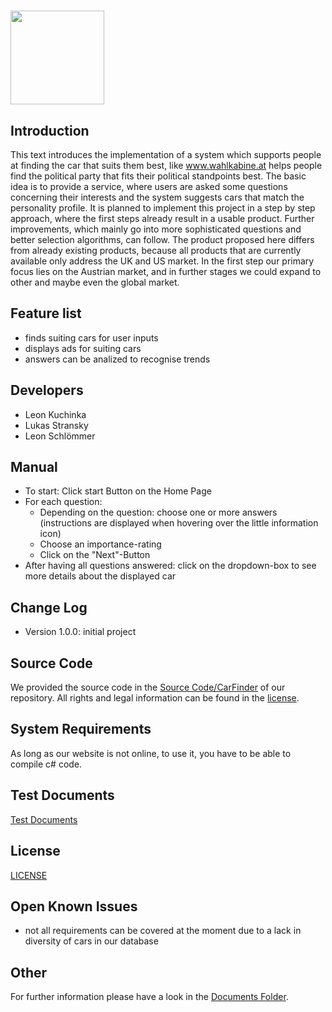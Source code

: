 # <img src="https://github.com/leonkuchinka/CarFinder/blob/master/logo.png" width="150"/>

## Introduction
This text introduces the implementation of a system which supports
people at finding the car that suits them best, like www.wahlkabine.at
helps people find the political party that fits their political standpoints
best.
The basic idea is to provide a service, where users are asked some
questions concerning their interests and the system suggests cars that
match the personality profile.
It is planned to implement this project in a step by step approach, where
the first steps already result in a usable product. Further improvements,
which mainly go into more sophisticated questions and better selection
algorithms, can follow.
The product proposed here differs from already existing products,
because all products that are currently available only address the UK
and US market. In the first step our primary focus lies on the Austrian
market, and in further stages we could expand to other and maybe even
the global market.

## Feature list
- finds suiting cars for user inputs
- displays ads for suiting cars
- answers can be analized to recognise trends

## Developers
- Leon Kuchinka
- Lukas Stransky
- Leon Schlömmer

## Manual
- To start: Click start Button on the Home Page
- For each question:
  - Depending on the question: choose one or more answers (instructions are displayed when hovering over the little information icon)
  - Choose an importance-rating
  - Click on the "Next"-Button
- After having all questions answered: click on the dropdown-box to see more details about the displayed car

## Change Log
- Version 1.0.0: initial project

## Source Code
We provided the source code in the [Source Code/CarFinder](https://github.com/leonkuchinka/CarFinder/tree/master/Source%20Code/CarFinder) of our repository. All rights and legal information can be found in the [license](https://github.com/leonkuchinka/CarFinder/blob/master/LICENSE).

## System Requirements
As long as our website is not online, to use it, you have to be able to compile c# code.

## Test Documents
[Test Documents](https://github.com/leonkuchinka/CarFinder/tree/master/Test%20Documents)

## License
[LICENSE](https://github.com/leonkuchinka/CarFinder/blob/master/LICENSE)

## Open Known Issues
- not all requirements can be covered at the moment due to a lack in diversity of cars in our database

## Other
For further information please have a look in the [Documents Folder](https://github.com/leonkuchinka/CarFinder/tree/master/Documents).
